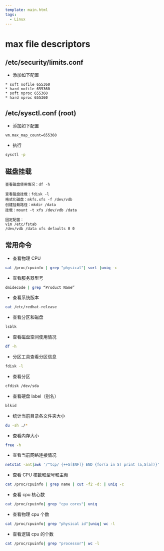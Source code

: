 ```yaml
---
template: main.html
tags:
  - Linux
---
```

# max file descriptors

## /etc/security/limits.conf

- 添加如下配置

```shell
* soft nofile 655360
* hard nofile 655360
* soft nproc 655360
* hard nproc 655360
```

## /etc/sysctl.conf (root)

- 添加如下配置

```shell
vm.max_map_count=655360
```

- 执行

```bash
sysctl -p
```

## 磁盘挂载

```shell
查看磁盘使用情况：df -h

查看磁盘挂载：fdisk -l
格式化磁盘：mkfs.xfs -f /dev/vdb
创建挂载路径：mkdir /data
挂载：mount -t xfs /dev/vdb /data

固定配置：
vim /etc/fstab
/dev/vdb /data xfs defaults 0 0
```

## 常用命令

- 查看物理 CPU

```bash
cat /proc/cpuinfo | grep "physical"| sort |uniq -c
```

- 查看服务器型号

```bash
dmidecode | grep “Product Name”
```

- 查看系统版本

```bash
cat /etc/redhat-release
```

- 查看分区和磁盘

```bash
lsblk
```

- 查看磁盘空间使用情况

```bash
df -h
```

- 分区工具查看分区信息

```bash
fdisk -l
```

- 查看分区

```bash
cfdisk /dev/sda
```

- 查看硬盘 label（别名）

```bash
blkid
```

- 统计当前目录各文件夹大小

```bash
du -sh ./*
```

- 查看内存大小

```bash
free -h
```

- 查看当前网络连接情况

```bash
netstat -ant|awk '/^tcp/ {++S[$NF]} END {for(a in S) print (a,S[a])}'
```

- 查看 CPU 核数和型号和主频

```bash
cat /proc/cpuinfo | grep name | cut -f2 -d: | uniq -c
```

- 查看 cpu 核心数

```bash
cat /proc/cpuinfo| grep "cpu cores"| uniq
```

- 查看物理 cpu 个数

```bash
cat /proc/cpuinfo| grep "physical id"|uniq| wc -l
```

- 查看逻辑 cpu 的个数

```bash
cat /proc/cpuinfo| grep "processor"| wc -l
```
